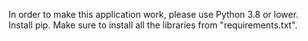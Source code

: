 In order to make this application work, please use Python 3.8 or lower.
Install pip.
Make sure to install all the libraries from "requirements.txt".